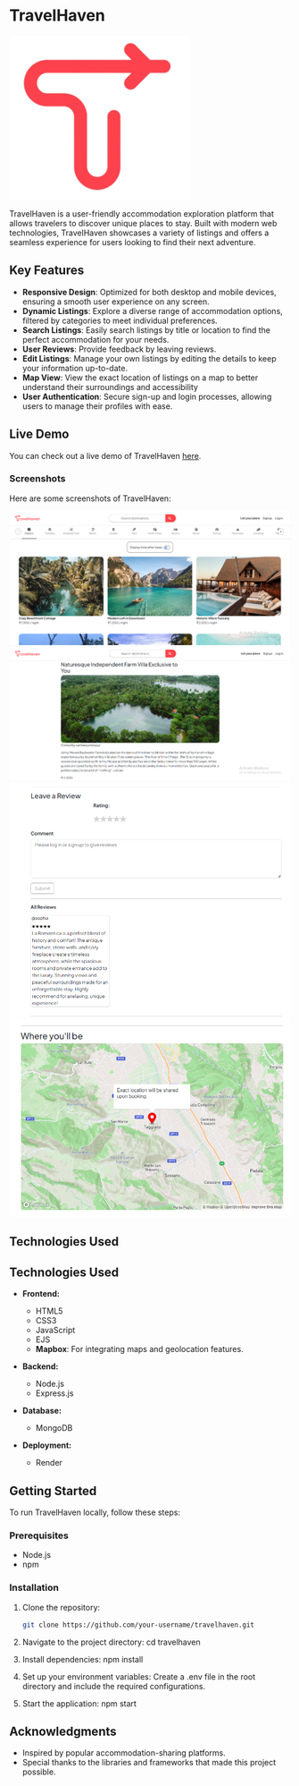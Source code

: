 # TravelHaven

![TravelHaven Logo](public/TravelHavenFav.png) <!-- Add your logo image link if you have one -->

TravelHaven is a user-friendly accommodation exploration platform that allows travelers to discover unique places to stay. Built with modern web technologies, TravelHaven showcases a variety of listings and offers a seamless experience for users looking to find their next adventure.

## Key Features

- **Responsive Design**: Optimized for both desktop and mobile devices, ensuring a smooth user experience on any screen.
- **Dynamic Listings**: Explore a diverse range of accommodation options, filtered by categories to meet individual preferences.
- **Search Listings**: Easily search listings by title or location to find the perfect accommodation for your needs.
- **User Reviews**: Provide feedback by leaving reviews.
- **Edit Listings**: Manage your own listings by editing the details to keep your information up-to-date.
- **Map View**: View the exact location of listings on a map to better understand their surroundings and accessibility
- **User Authentication**: Secure sign-up and login processes, allowing users to manage their profiles with ease.

## Live Demo

You can check out a live demo of TravelHaven [here](https://delta-demo-kdz1.onrender.com).

### Screenshots

Here are some screenshots of TravelHaven:

![Homepage](public/Homepage.png) <!-- Replace with your image path -->
![Listings Page](public/ListingPage.png) <!-- Replace with your image path -->
![Review and Comments](public/Reviews.png) <!-- Replace with your image path -->
![Map](public/Mapbox.png)


## Technologies Used

## Technologies Used

- **Frontend:**
  - HTML5
  - CSS3
  - JavaScript
  - EJS
  - **Mapbox**: For integrating maps and geolocation features.

- **Backend:**
  - Node.js
  - Express.js
  
- **Database:**
  - MongoDB

- **Deployment:**
  - Render


## Getting Started

To run TravelHaven locally, follow these steps:

### Prerequisites

- Node.js
- npm

### Installation

1. Clone the repository:
   ```bash
   git clone https://github.com/your-username/travelhaven.git

2. Navigate to the project directory:
cd travelhaven


3. Install dependencies:
npm install


4. Set up your environment variables:
Create a .env file in the root directory and include the required configurations.

5. Start the application:
npm start

## Acknowledgments

- Inspired by popular accommodation-sharing platforms.
- Special thanks to the libraries and frameworks that made this project possible.




